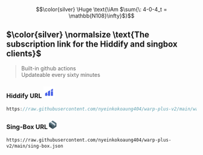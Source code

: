 
$$\color{silver} \Huge \text{\iAm $\sum{\: 4-0-4_t = \mathbb{N108}\infty}$}$$


## $\color{silver} \normalsize \text{The subscription link for the Hiddify and singbox clients}$
> Built-in github actions  
> Updateable every sixty minutes

### Hiddify URL <img src="assets/Hiddify-icon.png" alt="Hiddify" width="30"/>
```POV-Ray SDL
https://raw.githubusercontent.com/nyeinkokoaung404/warp-plus-v2/main/warp.json
```

### Sing-Box URL <img src="assets/Singbox-icon.svg" alt="Sing-Box" width="20"/>
```mupad
https://raw.githubusercontent.com/nyeinkokoaung404/warp-plus-v2/main/sing-box.json
```
